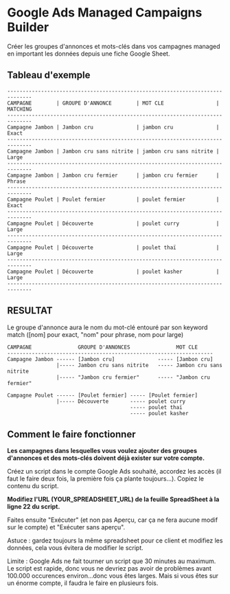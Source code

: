 # Google Ads Managed Campaigns Builder

Créer les groupes d'annonces et mots-clés dans vos campagnes managed en important les données depuis une fiche Google Sheet.

## Tableau d'exemple

```
------------------------------------------------------------------------------
CAMPAGNE        | GROUPE D'ANNONCE        | MOT CLE                 | MATCHING
------------------------------------------------------------------------------
Campagne Jambon | Jambon cru              | jambon cru              | Exact
------------------------------------------------------------------------------
Campagne Jambon | Jambon cru sans nitrite | jambon cru sans nitrite | Large
------------------------------------------------------------------------------
Campagne Jambon | Jambon cru fermier      | jambon cru fermier      | Phrase
------------------------------------------------------------------------------
Campagne Poulet | Poulet fermier          | poulet fermier          | Exact
------------------------------------------------------------------------------
Campagne Poulet | Découverte              | poulet curry            | Large
------------------------------------------------------------------------------
Campagne Poulet | Découverte              | poulet thaï             | Large
------------------------------------------------------------------------------
Campagne Poulet | Découverte              | poulet kasher           | Large
------------------------------------------------------------------------------
```

## RESULTAT

Le groupe d'annonce aura le nom du mot-clé entouré par son keyword match ([nom] pour exact, "nom" pour phrase, nom pour large)

```
CAMPAGNE               GROUPE D'ANNONCES               MOT CLE
-------------------------------------------------------------------
Campagne Jambon ------ [Jambon cru]              ----- [Jambon cru]
                |----- Jambon cru sans nitrite   ----- Jambon cru sans nitrite
                |----- "Jambon cru fermier"      ----- "Jambon cru fermier"

Campagne Poulet ------ [Poulet fermier] ----- [Poulet fermier]
                |----- Découverte       ----- poulet curry
                                        ----- poulet thaï
                                        ----- poulet kasher
```

## Comment le faire fonctionner

**Les campagnes dans lesquelles vous voulez ajouter des groupes d'annonces et des mots-clés doivent déjà exister sur votre compte.**

Créez un script dans le compte Google Ads souhaité, accordez les accès (il faut le faire deux fois, la première fois ça plante toujours...). Copiez le contenu du script.

**Modifiez l'URL (YOUR_SPREADSHEET_URL) de la feuille SpreadSheet à la ligne 22 du script.**

Faites ensuite "Exécuter" (et non pas Aperçu, car ça ne fera aucune modif sur le compte) et "Exécuter sans aperçu".

Astuce : gardez toujours la même spreadsheet pour ce client et modifiez les données, cela vous évitera de modifier le script.

Limite : Google Ads ne fait tourner un script que 30 minutes au maximum. Le script est rapide, donc vous ne devriez pas avoir de problèmes avant 100.000 occurences environ...donc vous êtes larges. Mais si vous êtes sur un énorme compte, il faudra le faire en plusieurs fois.
